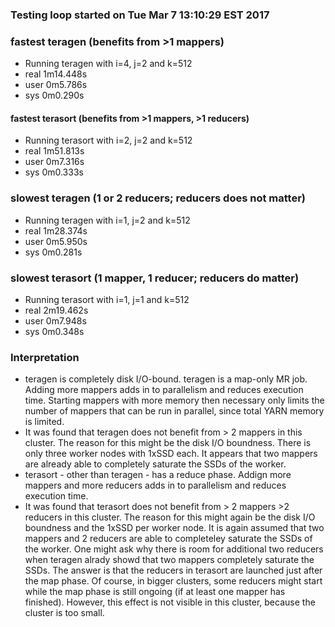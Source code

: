 ### Testing loop started on Tue Mar 7 13:10:29 EST 2017

### fastest teragen (benefits from >1 mappers)
* Running teragen with i=4, j=2 and k=512
* real  1m14.448s
* user  0m5.786s
* sys   0m0.290s

#### fastest terasort (benefits from >1 mappers, >1 reducers)
* Running terasort with i=2, j=2 and k=512
* real    1m51.813s
* user    0m7.316s
* sys     0m0.333s

### slowest teragen (1 or 2 reducers; reducers does not matter)
* Running teragen with i=1, j=2 and k=512
* real    1m28.374s
* user    0m5.950s
* sys     0m0.281s

### slowest terasort (1 mapper, 1 reducer; reducers do matter)
* Running terasort with i=1, j=1 and k=512
* real    2m19.462s
* user    0m7.948s
* sys     0m0.348s


### Interpretation
* teragen is completely disk I/O-bound. teragen is a map-only MR job.  Adding more mappers adds in to parallelism and reduces execution time. Starting mappers with more memory then necessary only limits the number of mappers that can be run in parallel, since total YARN memory is limited.
* It was found that teragen does not benefit from > 2 mappers in this cluster. The reason for this might be the disk I/O boundness. There is only three worker nodes with 1xSSD each. It appears that two mappers are already able to completely saturate the SSDs of the worker. 
* terasort - other than teragen - has a reduce phase. Addign more mappers and more reducers adds in to parallelism and reduces execution time.
* It was found that terasort does not benefit from > 2 mappers >2 reducers in this cluster. The reason for this might again be the disk I/O boundness and the 1xSSD per worker node. It is again assumed that two mappers and 2 reducers are able to completeley saturate the SSDs of the worker. One might ask why there is room for additional two reducers when teragen alrady showd that two mappers completely saturate the SSDs. The answer is that the reducers in terasort are launched just after the map phase. Of course, in bigger clusters, some reducers might start while the map phase is still ongoing (if at least one mapper has finished). However, this effect is not visible in this cluster, because the cluster is too small.




